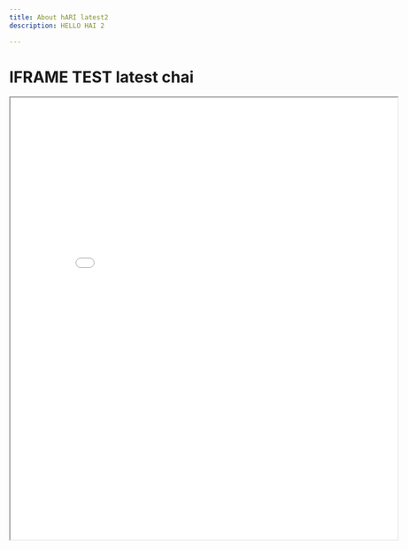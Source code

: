 ```yaml
---
title: About hARI latest2
description: HELLO HAI 2

---
```

<h1>IFRAME TEST latest chai</h1>

<iframe width="700px" height="800px" src="[https://capture.navattic.com/3IYJ2FuugLcvASdaEwLM](https://capture.navattic.com/3IYJ2FuugLcvASdaEwLM "https://capture.navattic.com/3IYJ2FuugLcvASdaEwLM")"></iframe>